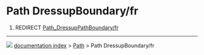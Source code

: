 # Path DressupBoundary/fr
1.  REDIRECT [Path_DressupPathBoundary/fr](Path_DressupPathBoundary/fr.md)



---
![](images/Button_right.svg) [documentation index](../README.md) > [Path](Path_Workbench.md) > Path DressupBoundary/fr
